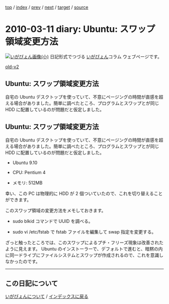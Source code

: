 [top](https://igapyon.github.io/diary/) 
 / [index](https://igapyon.github.io/diary/2010/index.html) 
 / [prev](https://igapyon.github.io/diary/2010/ig100322.html) 
 / [next](https://igapyon.github.io/diary/2010/ig100223.html) 
 / [target](https://igapyon.github.io/diary/2010/ig100311.html) 
 / [source](https://github.com/igapyon/diary/blob/gh-pages/2010/ig100311.html.src.md) 

2010-03-11 diary: Ubuntu: スワップ領域変更方法
=====================================================================================================
[![いがぴょん画像(小)](https://igapyon.github.io/diary/images/iga200306s.jpg "いがぴょん")](https://igapyon.github.io/diary/memo/memoigapyon.html) 日記形式でつづる [いがぴょん](https://igapyon.github.io/diary/memo/memoigapyon.html)コラム ウェブページです。

[old-v2](ig100311-orig.html)

## Ubuntu: スワップ領域変更方法

自宅の Ubuntu デスクトップを使っていて、不意にページングの時間が直感を超える場合がありました。簡単に調べたところ、プログラムとスワップとが同じ HDD に配置しているのが問題だと仮定しました。


## Ubuntu: スワップ領域変更方法

自宅の Ubuntu デスクトップを使っていて、不意にページングの時間が直感を超える場合がありました。簡単に調べたところ、プログラムとスワップとが同じ
HDD に配置しているのが問題だと仮定しました。

* Ubuntu 9.10
  
* CPU: Pentium 4
  
* メモリ: 512MB

幸い、この PC は物理的に HDD が 2 個ついていたので、これを切り替えることができます。

このスワップ領域の変更方法をメモしておきます。

* sudo blkid コマンドで UUID を調べる。
  
* sudo vi /etc/fstab で fstab ファイルを編集して swap 指定を変更する。

ざっと触ったところでは、このスワップによるプチ・フリーズ現象は改善されたように見えます。
Ubuntu のインストーラーで、デフォルトで進むと、暗黙の内に同一ドライブにファイルシステムとスワップが作成されるので、これを意識しなかったのです。

----------------------------------------------------------------------------------------------------

## この日記について
[いがぴょんについて](https://igapyon.github.io/diary/memo/memoigapyon.html) / [インデックスに戻る](https://igapyon.github.io/diary/idxall.html)
